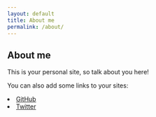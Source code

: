 ```yaml
---
layout: default
title: About me
permalink: /about/
---
```


## About me

This is your personal site, so talk about you here!

You can also add some links to your sites:

<li>
    <a href="https://github.com/{{ site.github_username }}">GitHub</a>
</li>
<li>
    <a href="https://github.com/{{ site.twitter_username }}">Twitter</a>
</li>
